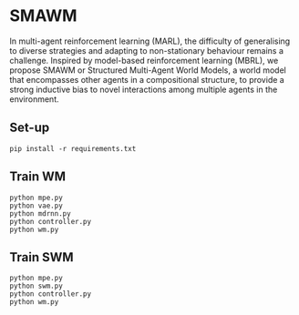 # SMAWM

In multi-agent reinforcement learning (MARL), the difficulty of generalising to diverse strategies and adapting to non-stationary behaviour remains a challenge. Inspired by model-based reinforcement learning (MBRL), we propose SMAWM or Structured Multi-Agent World Models, a world model that encompasses other agents in a compositional structure, to provide a strong inductive bias to novel interactions among multiple agents in the environment.

## Set-up
```
pip install -r requirements.txt
```

## Train WM
```
python mpe.py
python vae.py
python mdrnn.py
python controller.py
python wm.py
```

## Train SWM
```
python mpe.py
python swm.py
python controller.py
python wm.py
```